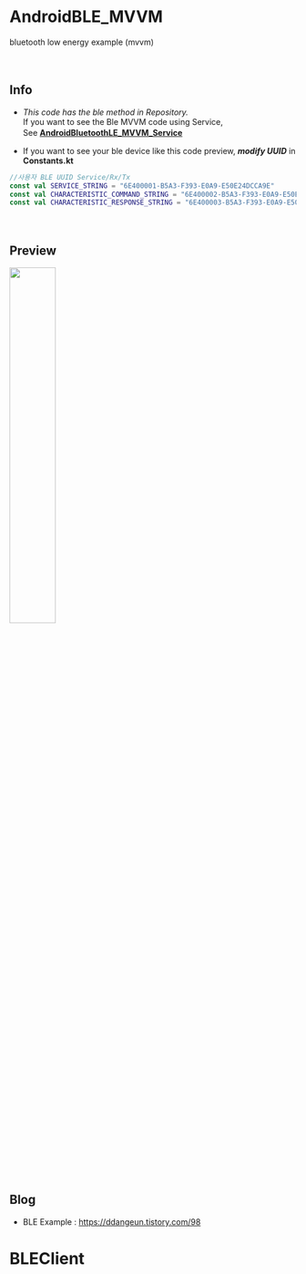 # AndroidBLE_MVVM
bluetooth low energy example (mvvm)

　  

## Info

- *This code has the ble method in Repository.*  
If you want to see the Ble MVVM code using Service,  
See [**AndroidBluetoothLE_MVVM_Service**](https://github.com/DDANGEUN/AndroidBluetoothLE_MVVM_Service)
　  
   
   
- If you want to see your ble device like this code preview, ***modify UUID*** in **Constants.kt**  
```Kotlin
//사용자 BLE UUID Service/Rx/Tx
const val SERVICE_STRING = "6E400001-B5A3-F393-E0A9-E50E24DCCA9E"
const val CHARACTERISTIC_COMMAND_STRING = "6E400002-B5A3-F393-E0A9-E50E24DCCA9E"
const val CHARACTERISTIC_RESPONSE_STRING = "6E400003-B5A3-F393-E0A9-E50E24DCCA9E"
```
　  


## Preview

<img src = "https://github.com/DDANGEUN/AndroidBLE_MVVM/blob/master/ble.gif" width="40%">

　  

## Blog
- BLE Example : https://ddangeun.tistory.com/98
# BLEClient
